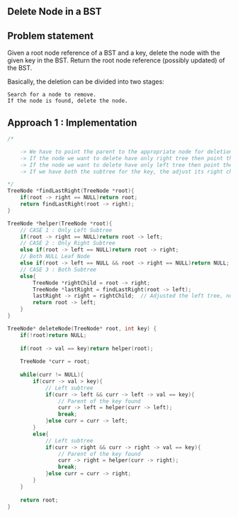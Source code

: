 ## Delete Node in a BST

## Problem statement

Given a root node reference of a BST and a key, delete the node with the given key in the BST. Return the root node reference (possibly updated) of the BST.

Basically, the deletion can be divided into two stages:

    Search for a node to remove.
    If the node is found, delete the node.


## Approach 1 : Implementation

```cpp
/*

    -> We have to point the parent to the appropriate node for deletion
    -> If the node we want to delete have only right tree then point the parent pointer to its next node  : CASE 1
    -> If the node we want to delete have only left tree then point the parent pointer to its next node  : CASE 2
    -> If we have both the subtree for the key, the adjust its right child to the correct position : CASE 3

*/
TreeNode *findLastRight(TreeNode *root){
    if(root -> right == NULL)return root;
    return findLastRight(root -> right);
}

TreeNode *helper(TreeNode *root){
    // CASE 1 : Only Left Subtree
    if(root -> right == NULL)return root -> left;
    // CASE 2 : Only Right Subtree
    else if(root -> left == NULL)return root -> right;
    // Both NULL Leaf Node
    else if(root -> left == NULL && root -> right == NULL)return NULL;  // Automatically Handeled using case 1 and 2
    // CASE 3 : Both Subtree
    else{
        TreeNode *rightChild = root -> right;
        TreeNode *lastRight = findLastRight(root -> left);
        lastRight -> right = rightChild;  // Adjusted the left tree, now point the pointer to its next
        return root -> left;
    }
}

TreeNode* deleteNode(TreeNode* root, int key) {
    if(!root)return NULL;
    
    if(root -> val == key)return helper(root);
    
    TreeNode *curr = root;
    
    while(curr != NULL){
        if(curr -> val > key){
            // Left subtree
            if(curr -> left && curr -> left -> val == key){
                // Parent of the key found
                curr -> left = helper(curr -> left);
                break;
            }else curr = curr -> left;
        }
        else{
            // Left subtree
            if(curr -> right && curr -> right -> val == key){
                // Parent of the key found
                curr -> right = helper(curr -> right);
                break;
            }else curr = curr -> right;
        }
    }
    
    return root;
}
```